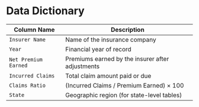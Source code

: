# Data Dictionary

| Column Name | Description |
|--------------|-------------|
| `Insurer Name` | Name of the insurance company |
| `Year` | Financial year of record |
| `Net Premium Earned` | Premiums earned by the insurer after adjustments |
| `Incurred Claims` | Total claim amount paid or due |
| `Claims Ratio` | (Incurred Claims / Premium Earned) × 100 |
| `State` | Geographic region (for state-level tables) |

